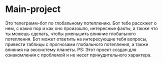 # Main-project
Это телеграмм-бот по глобальному потеплению. Бот тебе расскжет о нем, с каких пор и как оно произошло, интересные факты, а также что ты можешь сделать, чтобы уменьшить влияние глобального потепления.
Бот может ответить на интересующие тебя вопросы, привести таблицы с прогнозами глобального потепления, а также влияния на экосистему планеты.
PS: Этот проект создан для ознакомления с проблемой и не несет принудительного характера.
